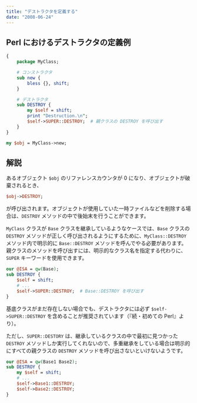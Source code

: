 ```yaml
---
title: "デストラクタを定義する"
date: "2008-06-24"
---
```


Perl におけるデストラクタの定義例
----

```perl
{
    package MyClass;

    # コンストラクタ
    sub new {
        bless {}, shift;
    }

    # デストラクタ
    sub DESTROY {
        my $self = shift;
        print "Destruction.\n";
        $self->SUPER::DESTROY;  # 親クラスの DESTROY を呼び出す
    }
}

my $obj = MyClass->new;
```


解説
----

あるオブジェクト `$obj` のリファレンスカウンタが 0 になり、オブジェクトが破棄されるとき、

```perl
$obj->DESTROY;
```

が呼び出されます。オブジェクトが使用していた一時ファイルなどを削除する場合は、`DESTROY` メソッドの中で後始末を行うことができます。

`MyClass` クラスが `Base` クラスを継承しているようなケースでは、`Base` クラスの `DESTROY` メソッドが正しく呼び出されるようにするために、`MyClass::DESTROY` メソッド内で明示的に `Base::DESTROY` メソッドを呼んでやる必要があります。
親クラスのメソッドを呼び出すには、明示的なクラス名を指定する代わりに、`SUPER` キーワードを使用できます。

```perl
our @ISA = qw(Base);
sub DESTROY {
    $self = shift;
    # ...
    $self->SUPER::DESTROY;  # Base::DESTROY を呼び出す
}
```

基底クラスがまだ存在しない場合でも、デストラクタには必ず `$self->SUPER::DESTROY` を含めることが推奨されています（『続・初めての Perl』より）。

ただし、`SUPER::DESTORY` は、継承しているクラスの中で最初に見つかった `DESTROY` メソッドしか実行してくれないので、多重継承をしている場合は明示的にすべての親クラスの `DESTROY` メソッドを呼び出さないといけないようです。

```perl
our @ISA = qw(Base1 Base2);
sub DESTROY {
    my $self = shift;
    # ...
    $self->Base1::DESTROY;
    $self->Base2::DESTROY;
}
```

